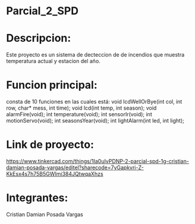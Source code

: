 # Parcial_2_SPD


# Descripcion:
Este proyecto es un sistema de decteccion de de incendios que muestra temperatura actual y estacion del año.


# Funcion principal:
  consta de 10 funciones en las cuales está:
    void lcdWellOrBye(int col, int row, char* mess, int time);
    void lcd(int temp, int season);
    void alarmFire(void);
    int temperature(void);
    int sensorIr(void);
    int motionServo(void);
    int seasonsYear(void);
    int lightAlarm(int led, int light);

# Link de proyecto: 
   https://www.tinkercad.com/things/1Ia0uIvPDNP-2-parcial-spd-1g-cristian-damian-posada-vargas/editel?sharecode=7yGapkvri-Z-KkEsx4s7h75B5GWImi384JQtwqaXhzs
 
# Integrantes:
   Cristian Damian Posada Vargas

